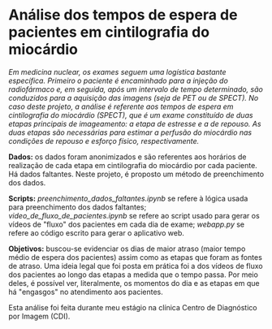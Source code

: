 # Análise dos tempos de espera de pacientes em cintilografia do miocárdio

*Em medicina nuclear, os exames seguem uma logística bastante específica. Primeiro o paciente é encaminhado para a injeção do radiofármaco e, em seguida, após um intervalo de tempo determinado, são conduzidos para a aquisição das imagens (seja de PET ou de SPECT). No caso deste projeto, a análise é referente aos tempos de espera em cintilografia do miocárdio (SPECT), que é um exame constituído de duas etapas principais de imageamento: a etapa de estresse e a de repouso. As duas etapas são necessárias para estimar a perfusão do miocárdio nas condições de repouso e esforço físico, respectivamente.*

**Dados:** os dados foram anonimizados e são referentes aos horários de realização de cada etapa em cintilografia do miocárdio por cada paciente. Há dados faltantes. Neste projeto, é proposto um método de preenchimento dos dados.

**Scripts:** *preenchimento_dados_faltantes.ipynb* se refere à lógica usada para preenchimento dos dados faltantes; *video_de_fluxo_de_pacientes.ipynb* se refere ao script usado para gerar os vídeos de "fluxo" dos pacientes em cada dia de exame; *webapp.py* se refere ao código escrito para gerar o aplicativo web.

**Objetivos:** buscou-se evidenciar os dias de maior atraso (maior tempo médio de espera dos pacientes) assim como as etapas que foram as fontes de atraso. Uma ideia legal que foi posta em prática foi a dos vídeos de fluxo dos pacientes ao longo das etapas a medida que o tempo passa. Por meio deles, é possível ver, literalmente, os momentos do dia e as etapas em que há "engasgos" no atendimento aos pacientes.

Esta análise foi feita durante meu estágio na clínica Centro de Diagnóstico por Imagem (CDI).
